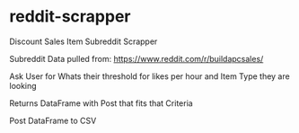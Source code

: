 # reddit-scrapper
Discount Sales Item Subreddit Scrapper

Subreddit Data pulled from: https://www.reddit.com/r/buildapcsales/

Ask User for Whats their threshold for likes per hour and Item Type they are looking

Returns DataFrame with Post that fits that Criteria

Post DataFrame to CSV
